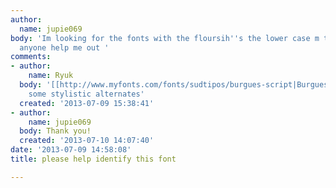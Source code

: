 ```yaml
---
author:
  name: jupie069
body: 'Im looking for the fonts with the floursih''s the lower case m the f.. can
  anyone help me out '
comments:
- author:
    name: Ryuk
  body: '[[http://www.myfonts.com/fonts/sudtipos/burgues-script|Burgues Script]] using
    some stylistic alternates'
  created: '2013-07-09 15:38:41'
- author:
    name: jupie069
  body: Thank you!
  created: '2013-07-10 14:07:40'
date: '2013-07-09 14:58:08'
title: please help identify this font

---
```

